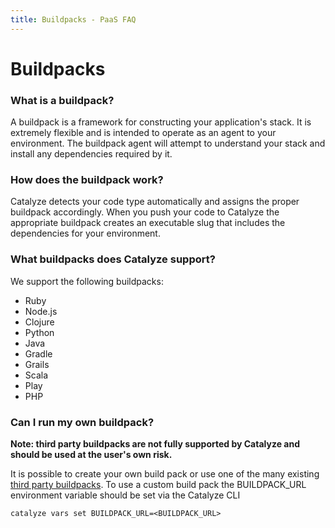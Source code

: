 ```yaml
---
title: Buildpacks - PaaS FAQ
---
```


# Buildpacks

### What is a buildpack?

A buildpack is a framework for constructing your application's stack. It is extremely flexible and is intended to operate as an agent to your environment. The buildpack agent will attempt to understand your stack and install any dependencies required by it.

### How does the buildpack work?

Catalyze detects your code type automatically and assigns the proper buildpack accordingly. When you push your code to Catalyze the appropriate buildpack creates an executable slug that includes the dependencies for your environment.

### What buildpacks does Catalyze support?

We support the following buildpacks:

- Ruby
- Node.js
- Clojure
- Python
- Java
- Gradle
- Grails
- Scala
- Play
- PHP

### Can I run my own buildpack?

**Note: third party buildpacks are not fully supported by Catalyze and should be used at the user's own risk.**

It is possible to create your own build pack or use one of the many existing [third party buildpacks](https://devcenter.heroku.com/articles/third-party-buildpacks). To use a custom build pack the BUILDPACK_URL environment variable should be set via the Catalyze CLI

```
catalyze vars set BUILDPACK_URL=<BUILDPACK_URL>
```
